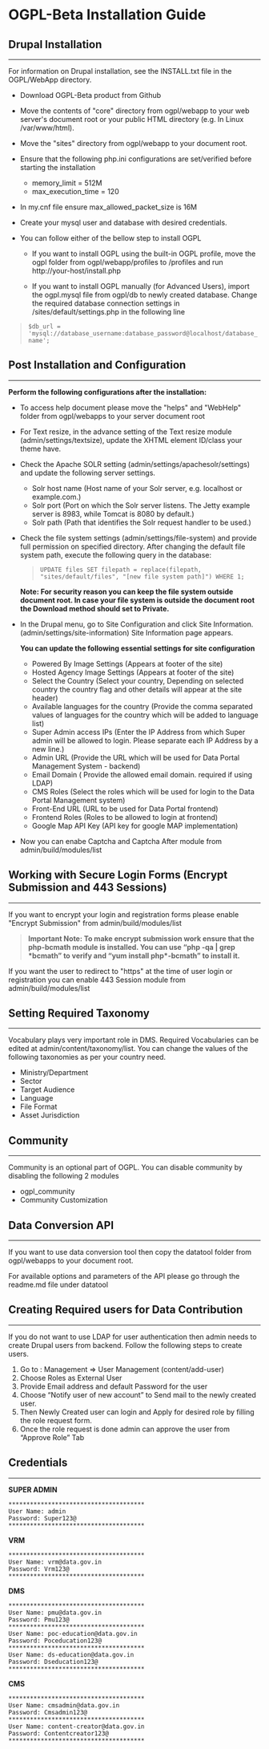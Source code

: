 # OGPL-Beta Installation Guide #



## Drupal Installation ##

----------

For information on Drupal installation, see the INSTALL.txt file in the OGPL/WebApp directory.

- Download OGPL-Beta product from Github
- Move the contents of "core" directory from ogpl/webapp to your web  server's document root or your public HTML directory (e.g. In Linux /var/www/html).
- Move the "sites" directory from ogpl/webapp to your document root.
- Ensure that the following php.ini configurations are set/verified before starting the installation
	- memory_limit = 512M
	- max_execution_time = 120
- In my.cnf file ensure max_allowed_packet_size is 16M
- Create your mysql user and database with desired credentials.
- You can follow either of the bellow step to install OGPL

	- 	If you want to install OGPL using the built-in OGPL profile, move the ogpl folder from ogpl/webapp/profiles to /profiles and run http://your-host/install.php
	
	- If you want to install OGPL manually (for Advanced Users), import the ogpl.mysql file from ogpl/db to newly created database. Change the required database connection settings in /sites/default/settings.php in the following line
>	`$db_url = 'mysql://database_username:database_password@localhost/database_name';`



## Post Installation and Configuration ##

----------

**Perform the following configurations after the installation:**

- To access help document please move the "helps" and "WebHelp" folder from ogpl/webapps to your server document root
- For Text resize, in the advance setting of the Text resize module (admin/settings/textsize), update the XHTML element ID/class your theme have.
- Check the Apache SOLR setting (admin/settings/apachesolr/settings) and update the following server settings. 
	- Solr host name (Host name of your Solr server, e.g. localhost or example.com.)
	- Solr port (Port on which the Solr server listens. The Jetty example server is 8983, while Tomcat is 8080 by default.)
	- Solr path (Path that identifies the Solr request handler to be used.)
	
- Check the file system settings (admin/settings/file-system) and provide full permission on specified directory. After changing the default file system path, execute the following query in the database:

	> `UPDATE files SET filepath = replace(filepath, "sites/default/files", "[new file system path]") WHERE 1;`
	
	**Note: For security reason you can keep the file system outside document root. In case your file system is outside the document root the Download method should set to Private.**

- In the Drupal menu, go to Site Configuration and click Site Information. (admin/settings/site-information) Site Information page appears.

	**You can update the following essential settings for site configuration**
	- Powered By Image Settings (Appears at footer of the site)
	- Hosted Agency Image Settings (Appears at footer of the site)
	- Select the Country (Select your country, Depending on selected country the country flag and other details will appear at the site header)
	- Available languages for the country (Provide the comma separated values of languages for the country which will be added to language list)
	- Super Admin access IPs (Enter the IP Address from which Super admin will be allowed to login. Please separate each IP Address by a new line.)
	- Admin URL (Provide the URL which will be used for Data Portal Management System - backend)
	- Email Domain ( Provide the allowed email domain. required if using LDAP)
	- CMS Roles (Select the roles which will be used for login to the Data Portal Management system)
	- Front-End URL (URL to be used for Data Portal frontend)
	- Frontend Roles (Roles to be allowed to login at frontend)
	- Google Map API Key (API key for google MAP implementation)  
- Now you can enabe Captcha and Captcha After module from admin/build/modules/list

## Working with Secure Login Forms (Encrypt Submission and 443 Sessions) ##

----------
If you want to encrypt your login and registration forms please enable "Encrypt Submission" from admin/build/modules/list

> **Important Note: To make encrypt submission work ensure that the php-bcmath module is installed. You can use “php -qa | grep \*bcmath” to verify and “yum install php\*-bcmath” to install it.**

If you want the user to redirect to "https" at the time of user login or registration you can enable 443 Session module from admin/build/modules/list


## Setting Required Taxonomy ##

----------

Vocabulary plays very important role in DMS. Required Vocabularies can be edited at admin/content/taxonomy/list. You can change the values of the following taxonomies as per your country need.

- Ministry/Department
- Sector
- Target Audience
- Language
- File Format
- Asset Jurisdiction

## Community ##

----------

Community is an optional part of OGPL. You can disable community by disabling the following 2 modules

- ogpl_community
- Community Customization

## Data Conversion API ##

----------

If you want to use data conversion tool then copy the datatool folder from ogpl/webapps to your document root.

For available options and parameters of the API please go through the readme.md file under datatool

## Creating Required users for Data Contribution ##

----------

If you do not want to use LDAP for user authentication then admin needs to create Drupal users from backend. Follow the following steps to create users.

1.	Go to : Management  => User Management (content/add-user) 
2.	Choose Roles as External User
3.	Provide Email address and default Password for the user
4.	Choose “Notify user of new account” to Send mail to the newly created user.
5.	Then Newly Created user can login and Apply for desired role by filling the role request form.
6.	Once the role request is done admin can approve the user from “Approve Role” Tab 

## Credentials ##

----------

**SUPER ADMIN**

	**************************************
	User Name: admin
	Password: Super123@
	**************************************

**VRM**

	**************************************
	User Name: vrm@data.gov.in
	Password: Vrm123@
	**************************************
**DMS**

	**************************************
	User Name: pmu@data.gov.in
	Password: Pmu123@
	**************************************
	User Name: poc-education@data.gov.in
	Password: Poceducation123@
	**************************************
	User Name: ds-education@data.gov.in
	Password: Dseducation123@
	**************************************
**CMS**

	**************************************
	User Name: cmsadmin@data.gov.in
	Password: Cmsadmin123@
	**************************************
	User Name: content-creator@data.gov.in
	Password: Contentcreator123@
	**************************************






